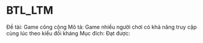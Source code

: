 # BTL_LTM
Đề tài: Game công cộng
Mô tả: Game nhiều người chơi có khả năng truy cập cùng lúc theo kiểu đối kháng
Mục đích:
Đạt được:
